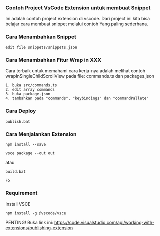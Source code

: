 ### Contoh Project VsCode Extension untuk membuat Snippet
Ini adalah contoh project extension di vscode.
Dari project ini kita bisa belajar cara membuat snippet melalui contoh
Yang paling sederhana.

### Cara Menambahkan Snippet
```
edit file snippets/snippets.json
```

### Cara Menambahkan Fitur Wrap in XXX
Cara terbaik untuk memahami cara kerja-nya adalah melihat contoh
wrapInSingleChildScrollView pada file:
commands.ts dan packages.json

```
1. buka src/commands.ts
2. edit array commands
3. buka package.json
4. tambahkan pada "commands", "keybindings" dan "commandPallete"
```

### Cara Deploy
```
publish.bat
```


### Cara Menjalankan Extension
```
npm install --save
```

```
vsce package --out out
```

atau

```
build.bat
```

```
F5
```


### Requirement
Install VSCE
```
npm install -g @vscode/vsce
```

PENTING! Buka link ini:
https://code.visualstudio.com/api/working-with-extensions/publishing-extension